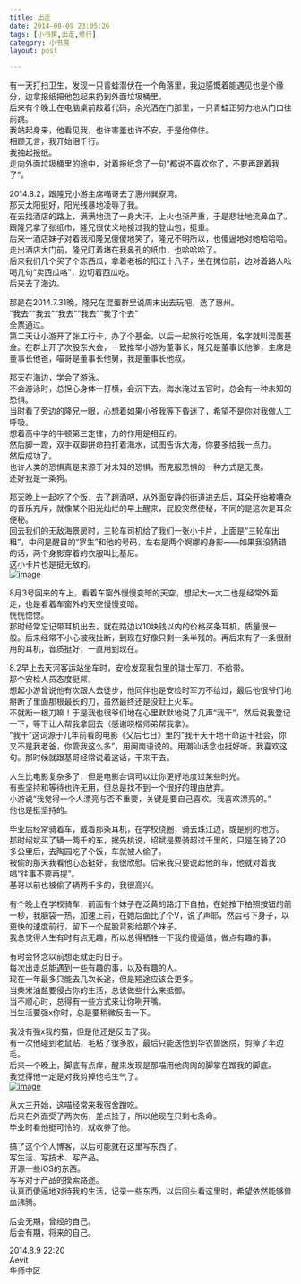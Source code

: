 ```yaml
---
title: 出走  
date: 2014-08-09 23:05:26  
tags: [小书房,出走,修行]  
category: 小书房  
layout: post  

---
```


有一天打扫卫生，发现一只青蛙潜伏在一个角落里，我边感慨着能遇见也是个缘分，边拿报纸把他包起来扔到外面垃圾桶里。  
后来有个晚上在电脑桌前敲着代码，余光洒在门那里，一只青蛙正努力地从门口往前跳。  
我站起身来，他看见我，也许害羞也许不安，于是他停住。  
相顾无言，我开始泪千行。  
我抽起报纸。  
走向外面垃圾桶里的途中，对着报纸念了一句“都说不喜欢你了，不要再跟着我了”。  
<!--more-->  

2014.8.2，跟隆兄小游主席喵哥去了惠州巽寮湾。  
那天太阳挺好，阳光残暴地凌辱了我。  
在去找酒店的路上，满满地流了一身大汗，上火也渐严重，于是悲壮地流鼻血了。  
跟隆兄拿了张纸巾，隆兄很仗义地接过我的登山包，挺重。  
后来一酒店妹子对着我和隆兄傻傻地笑了，隆兄不明所以，也傻逼地对她哈哈哈。走出酒店大门前，隆兄盯着堵在我鼻孔的纸巾，也哈哈哈了。  
后来我们几个买了个冻西瓜，拿着老板的阳江十八子，坐在摊位前，边对着路人吆喝几句“卖西瓜咯”，边切着西瓜吃。  
后来去了海边。  

那是在2014.7.31晚，隆兄在混蛋群里说周末出去玩吧，选了惠州。  
“我去”“我去”“我去”“我去”“我了个去”  
全票通过。  
第二天让小游开了张工行卡，办了个基金，以后一起旅行吃饭用，名字就叫混蛋基金。在群上开了次股东大会，一致推举小游为董事长，隆兄是董事长他爹，主席是董事长他爸，喵哥是董事长他舅，我是董事长他叔。  

那天在海边，学会了游泳。  
不会游泳时，总担心身体一打横，会沉下去。海水淹过五官时，总会有一种未知的恐惧。  
当时看了旁边的隆兄一眼，心想着如果小爷我等下昏迷了，希望不是你对我做人工呼吸。  
想着高中学的牛顿第三定律，力的作用是相互的。  
然后脚一蹬，双手双脚拼命拍打着海水，试图告诉大海，你要多给我一点力。  
然后成功了。  
也许人类的恐惧真是来源于对未知的恐惧，而克服恐惧的一种方式是无畏。  
还好我是一条狗。  

那天晚上一起吃了个饭，去了趟酒吧，从外面安静的街道进去后，耳朵开始被嘈杂的音乐充斥，就像某个阳光灿烂的早上醒来，屁股突然便秘，不同的是这次是耳朵便秘。  
回去我们的无敌海景房时，三轮车司机给了我们一张小卡片，上面是“三轮车出租”，中间是醒目的“罗生”和他的号码，左右是两个婀娜的身影——如果我没猜错的话，两个身影穿着的衣服叫比基尼。  
这小卡片也是挺无敌的。  
[![image](http://aevit-blog-images.qiniudn.com/littleCard.jpg?imageView2/2/w/200/h/200)](http://aevit-blog-images.qiniudn.com/littleCard.jpg?imageView2/2/w/512/h/512)  

8月3号回来的车上，看着车窗外慢慢变暗的天空，想起大一大二也是经常外面走，也是看着车窗外的天空慢慢变暗。  
恍恍惚惚。  
那时经常忘记带耳机出去，就在路边以10块钱以内的价格买条耳机，质量很一般。后来经常不小心被我扯断，到现在好像只剩一条半残的。再后来有了一条很耐用的耳机，音质挺好，一直用到现在。  

8.2早上去天河客运站坐车时，安检发现我包里的瑞士军刀，不给带。  
那个安检人员态度挺屌。  
想起小游曾说他有次跟人去徒步，他同伴也是安检时军刀不给过，最后他很爷们地掰断了里面那根最长的刀，虽然最终还是没赶上火车。  
不就断一根刀嘛！于是我也很爷们地在心里默默地说了几声“我干”，然后说我登记一下，等下让人帮我拿回去（感谢晓楷师弟帮我拿）。  
“我干”这词源于几年前看的电影《父后七日》里的“我干天干地干命运干社会，你又不是我老爸，你管我这么多”，用闽南语说的。用潮汕话念也挺好听。我喜欢这句。那时候就跟基哥经常说着这话，干来干去。  

人生比电影复杂多了，但是电影台词可以让你更好地度过某些时光。  
有些坚持和等待也许无用，但总是找不到一个很好的理由放弃。  
小游说“我觉得一个人漂亮与否不重要，关键是要自己喜欢。我喜欢漂亮的。”  
他也是挺坚持的。  

毕业后经常骑着车，戴着那条耳机，在学校绕圈，骑去珠江边，或是别的地方。  
那时绍斌买了辆一两千的车，据先桃说，绍斌是要骑超过千里的，只是在骑了20多公里后，去陶园吃了个饭，车就被人偷了。  
被偷的那天我看他心态挺好，我很欣慰。后来我只要说起他的车，他就对着我唱“往事不要再提”。  
基哥以前也被偷了辆两千多的，我很高兴。  

有个晚上在学校骑车，前面有个妹子在泛黄的路灯下自拍，在她按下拍照按钮的前一秒，我脑袋一热，加速上前，在她后面比了个V，说了声耶，然后弓下身子，以更快的速度前行，留下一个屁股背影给那个妹子。  
我总觉得人生有时有点无趣，所以总得牺牲一下我的傻逼值，做点有趣的事。  

有时会怀念以前想走就走的日子。  
每次出走总能遇到一些有趣的事，以及有趣的人。  
现在一年最多只能去几次长途，但是短途应该会更多。  
当柴米油盐要侵占你的生活，总该做些什么来抵御。  
当不顺心时，总得有一些方式来让你咧开嘴。  
当生活要强x你时，总是要稍微反击一下。  

我没有强x我的猫，但是他还是反击了我。  
有一次他碰到老鼠贴，毛粘了很多胶，最后只能送他到华农兽医院，剪掉了半边毛。  
后来一个晚上，脚底有点痒，醒来发现是那喵用他肉肉的脚掌在蹭我的脚底。  
我觉得他一定是对我剪掉他毛生气了。  
[![image](http://aevit-blog-images.qiniudn.com/cutSomeHair.JPG?imageView2/2/w/200/h/200)](http://aevit-blog-images.qiniudn.com/cutSomeHair.JPG?imageView2/2/w/512/h/512)  

从大三开始，这喵经常来我宿舍蹭吃。  
后来在外面受了两次伤，差点挂了，所以他现在只剩七条命。  
毕业时看他挺可怜的，就收养了他。  

搞了这个个人博客，以后可能就在这里写东西了。  
写生活、写技术、写产品。  
开源一些iOS的东西。  
写写对于产品的摸索路途。  
认真而傻逼地对待我的生活，记录一些东西，以后回头看这里时，希望依然能够兽血沸腾。  

后会无期，曾经的自己。  
后会有期，将来的自己。  

2014.8.9 22:20  
Aevit  
华师中区